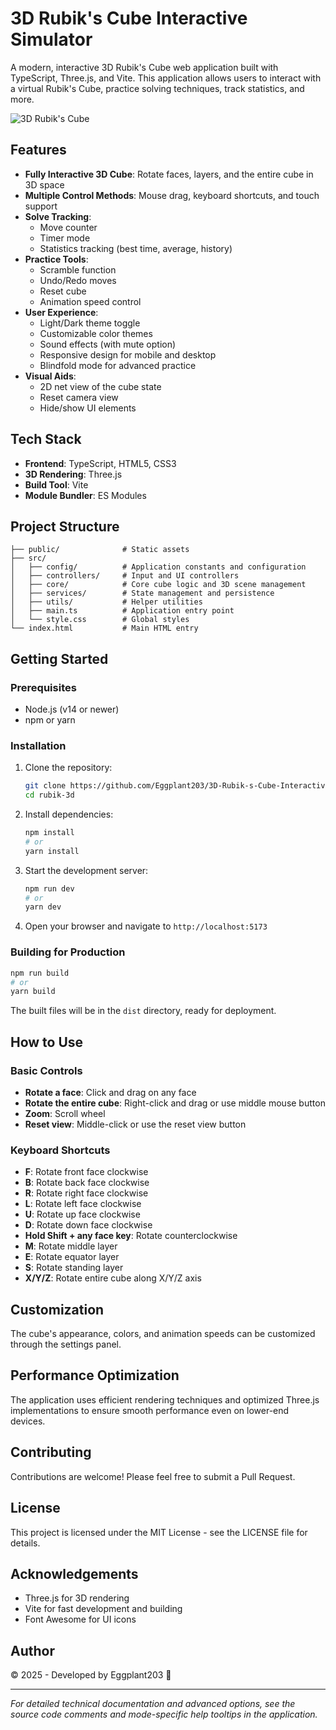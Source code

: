 # 3D Rubik's Cube Interactive Simulator

A modern, interactive 3D Rubik's Cube web application built with TypeScript, Three.js, and Vite. This application allows users to interact with a virtual Rubik's Cube, practice solving techniques, track statistics, and more.

![3D Rubik's Cube](https://via.placeholder.com/800x400?text=3D+Rubik's+Cube+Screenshot)

## Features

- **Fully Interactive 3D Cube**: Rotate faces, layers, and the entire cube in 3D space
- **Multiple Control Methods**: Mouse drag, keyboard shortcuts, and touch support
- **Solve Tracking**:
  - Move counter
  - Timer mode
  - Statistics tracking (best time, average, history)
- **Practice Tools**:
  - Scramble function
  - Undo/Redo moves
  - Reset cube
  - Animation speed control
- **User Experience**:
  - Light/Dark theme toggle
  - Customizable color themes
  - Sound effects (with mute option)
  - Responsive design for mobile and desktop
  - Blindfold mode for advanced practice
- **Visual Aids**:
  - 2D net view of the cube state
  - Reset camera view
  - Hide/show UI elements

## Tech Stack

- **Frontend**: TypeScript, HTML5, CSS3
- **3D Rendering**: Three.js
- **Build Tool**: Vite
- **Module Bundler**: ES Modules

## Project Structure

```
├── public/              # Static assets
├── src/
│   ├── config/          # Application constants and configuration
│   ├── controllers/     # Input and UI controllers
│   ├── core/            # Core cube logic and 3D scene management
│   ├── services/        # State management and persistence
│   ├── utils/           # Helper utilities
│   ├── main.ts          # Application entry point
│   └── style.css        # Global styles
└── index.html           # Main HTML entry
```

## Getting Started

### Prerequisites

- Node.js (v14 or newer)
- npm or yarn

### Installation

1. Clone the repository:

   ```bash
   git clone https://github.com/Eggplant203/3D-Rubik-s-Cube-Interactive-Simulator.git
   cd rubik-3d
   ```

2. Install dependencies:

   ```bash
   npm install
   # or
   yarn install
   ```

3. Start the development server:

   ```bash
   npm run dev
   # or
   yarn dev
   ```

4. Open your browser and navigate to `http://localhost:5173`

### Building for Production

```bash
npm run build
# or
yarn build
```

The built files will be in the `dist` directory, ready for deployment.

## How to Use

### Basic Controls

- **Rotate a face**: Click and drag on any face
- **Rotate the entire cube**: Right-click and drag or use middle mouse button
- **Zoom**: Scroll wheel
- **Reset view**: Middle-click or use the reset view button

### Keyboard Shortcuts

- **F**: Rotate front face clockwise
- **B**: Rotate back face clockwise
- **R**: Rotate right face clockwise
- **L**: Rotate left face clockwise
- **U**: Rotate up face clockwise
- **D**: Rotate down face clockwise
- **Hold Shift + any face key**: Rotate counterclockwise
- **M**: Rotate middle layer
- **E**: Rotate equator layer
- **S**: Rotate standing layer
- **X/Y/Z**: Rotate entire cube along X/Y/Z axis

## Customization

The cube's appearance, colors, and animation speeds can be customized through the settings panel.

## Performance Optimization

The application uses efficient rendering techniques and optimized Three.js implementations to ensure smooth performance even on lower-end devices.

## Contributing

Contributions are welcome! Please feel free to submit a Pull Request.

## License

This project is licensed under the MIT License - see the LICENSE file for details.

## Acknowledgements

- Three.js for 3D rendering
- Vite for fast development and building
- Font Awesome for UI icons

## Author

© 2025 - Developed by Eggplant203 🍆

---

_For detailed technical documentation and advanced options, see the source code comments and mode-specific help tooltips in the application._
